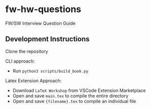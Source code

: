 # fw-hw-questions
FW/SW Interview Question Guide

## Development Instructions
Clone the repository

CLI approach:
- Run `python3 scripts/build_book.py`

Latex Extension Approach:
- Download `LaTeX Workshop` from VSCode Extension Marketplace
- Open and save `main.tex` to compile the entire directory 
- Open and save `{filename}.tex` to compile an individual file
